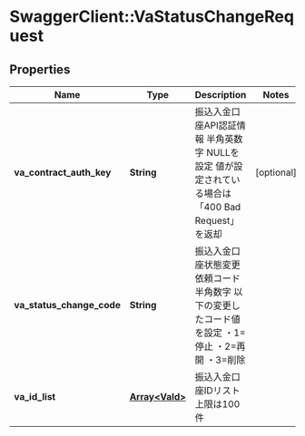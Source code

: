 # SwaggerClient::VaStatusChangeRequest

## Properties
Name | Type | Description | Notes
------------ | ------------- | ------------- | -------------
**va_contract_auth_key** | **String** | 振込入金口座API認証情報 半角英数字 NULLを設定 値が設定されている場合は「400 Bad Request」を返却  | [optional] 
**va_status_change_code** | **String** | 振込入金口座状態変更依頼コード 半角数字 以下の変更したコード値を設定 ・1&#x3D;停止 ・2&#x3D;再開 ・3&#x3D;削除  | 
**va_id_list** | [**Array&lt;VaId&gt;**](VaId.md) | 振込入金口座IDリスト 上限は100件  | 


